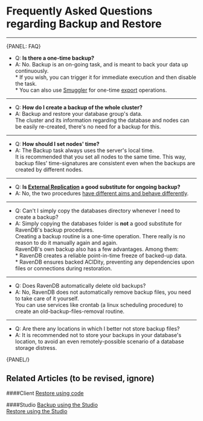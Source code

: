 ﻿# Frequently Asked Questions regarding Backup and Restore
---

{PANEL: FAQ}

 * Q: **Is there a one-time backup?**
* A: No. Backup is an on-going task, and is meant to back your data up continuously.  
      * If you wish, you can trigger it for immediate execution and then disable the task.  
      * You can also use [Smuggler](../../../../client-api/smuggler/what-is-smuggler#what-is-smuggler) for one-time [export](../../../../client-api/smuggler/what-is-smuggler#export) operations.  

---

* Q: **How do I create a backup of the whole cluster?**  
* A: Backup and restore your database group's data.  
     The cluster and its information regarding the database and nodes can be easily re-created, there's no need for a backup for this.  

---

* Q: **How should I set nodes' time?**
* A: The Backup task always uses the server's local time.  
     It is recommended that you set all nodes to the same time. This way, backup files' time-signatures are consistent even when the backups are created by different nodes.  

---

* Q: **Is [External Replication](../../../../studio/database/tasks/ongoing-tasks/external-replication-task) a good substitute for ongoing backup?**  
* A: No, the two procedures [have different aims and behave differently](../../../../studio/database/tasks/ongoing-tasks/backup-task#backup-task--vs--replication-task).  

---

* Q: Can't I simply copy the databases directory whenever I need to create a backup?   
* A: Simply copying the databases folder is **not** a good substitute for RavenDB's backup procedures.  
     Creating a backup routine is a one-time operation. There really is no reason to do it manually again and again.  
     RavenDB's own backup also has a few advantages. Among them:  
      * RavenDB creates a reliable point-in-time freeze of backed-up data.  
      * RavenDB ensures backed ACIDity, preventing any dependencies upon files or connections during restoration.  

---

* Q: Does RavenDB automatically delete old backups?  
* A: No, RavenDB does not automatically remove backup files, you need to take care of it yourself.  
     You can use services like crontab (a linux scheduling procedure) to create an old-backup-files-removal routine.  

---

* Q: Are there any locations in which I better not store backup files?  
* A: It is recommended not to store your backups in your database's location, to avoid an even remotely-possible scenario of a database storage distress.  
     
{PANEL/}

## Related Articles (to be revised, ignore)

####Client
[Restore using code](../../../../client-api/operations/maintenance/backup/restore)  

####Studio
[Backup using the Studio](../../../../studio/database/tasks/ongoing-tasks/backup-task)  
[Restore using the Studio](../../../../studio/server/databases/create-new-database/from-backup)  
